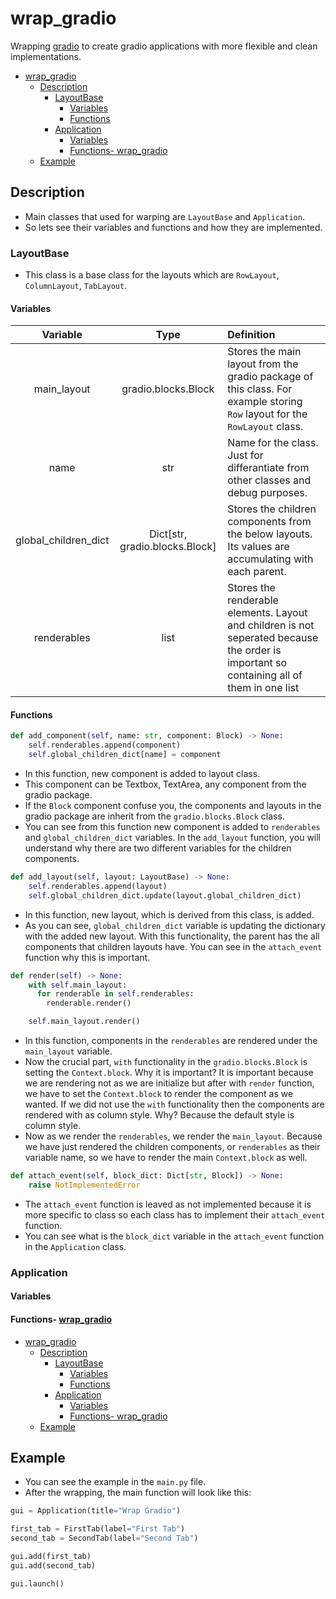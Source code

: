 # wrap_gradio
Wrapping [gradio](https://www.gradio.app/) to create gradio applications with more flexible and clean implementations.

- [wrap\_gradio](#wrap_gradio)
  - [Description](#description)
    - [LayoutBase](#layoutbase)
      - [Variables](#variables)
      - [Functions](#functions)
    - [Application](#application)
      - [Variables](#variables-1)
      - [Functions- wrap\_gradio](#functions--wrap_gradio)
  - [Example](#example)

## Description

- Main classes that used for warping are ```LayoutBase``` and ```Application```.
- So lets see their variables and functions and how they are implemented.

### LayoutBase
- This class is a base class for the layouts which are ```RowLayout```, ```ColumnLayout```, ```TabLayout```.
  
#### Variables
|       Variable       |              Type              | Definition                                                                                                                                |
| :------------------: | :----------------------------: | :---------------------------------------------------------------------------------------------------------------------------------------- |
|     main_layout      |      gradio.blocks.Block       | Stores the main layout from the gradio package of this class. For example storing ```Row``` layout for the ```RowLayout``` class.         |
|         name         |              str               | Name for the class. Just for differantiate from other classes and debug purposes.                                                         |
| global_children_dict | Dict[str, gradio.blocks.Block] | Stores the children components from the below layouts. Its values are accumulating with each parent.                                      |
|     renderables      |              list              | Stores the renderable elements. Layout and children is not seperated because the order is important so containing all of them in one list |

#### Functions

```python
def add_component(self, name: str, component: Block) -> None:
    self.renderables.append(component)
    self.global_children_dict[name] = component
```
- In this function, new component is added to layout class. 
- This component can be Textbox, TextArea, any component from the gradio package.
- If the ```Block``` component confuse you, the components and layouts in the gradio package are inherit from the ```gradio.blocks.Block``` class.
- You can see from this function new component is added to ```renderables``` and ```global_children_dict``` variables. In the ```add_layout``` function, you will understand why there are two different variables for the children components.

```python
def add_layout(self, layout: LayoutBase) -> None:
    self.renderables.append(layout)
    self.global_children_dict.update(layout.global_children_dict)
```
- In this function, new layout, which is derived from this class, is added.
- As you can see, ```global_children_dict``` variable is updating the dictionary with the added new layout. With this functionality, the parent has the all components that children layouts have. You can see in the ```attach_event``` function why this is important.

```python
def render(self) -> None:
    with self.main_layout:
      for renderable in self.renderables:
        renderable.render()

    self.main_layout.render()
```
- In this function, components in the ```renderables``` are rendered under the ```main_layout``` variable.
- Now the crucial part, ```with``` functionality in the ```gradio.blocks.Block``` is setting the ```Context.block```. Why it is important? It is important because we are rendering not as we are initialize but after with ```render``` function, we have to set the ```Context.block``` to render the component as we wanted. If we did not use the ```with``` functionality then the components are rendered with as column style. Why? Because the default style is column style.
- Now as we render the ```renderables```, we render the ```main_layout```. Because we have just rendered the children components, or ```renderables``` as their variable name, so we have to render the main ```Context.block``` as well.

```python
def attach_event(self, block_dict: Dict[str, Block]) -> None:
    raise NotImplementedError
``` 
- The ```attach_event``` function is leaved as not implemented because it is more specific to class so each class has to implement their ```attach_event``` function.
- You can see what is the ```block_dict``` variable in the ```attach_event``` function in the ```Application``` class.

### Application

#### Variables

#### Functions- [wrap\_gradio](#wrap_gradio)
- [wrap\_gradio](#wrap_gradio)
  - [Description](#description)
    - [LayoutBase](#layoutbase)
      - [Variables](#variables)
      - [Functions](#functions)
    - [Application](#application)
      - [Variables](#variables-1)
      - [Functions- wrap\_gradio](#functions--wrap_gradio)
  - [Example](#example)


## Example
- You can see the example in the ```main.py``` file.
- After the wrapping, the main function will look like this:

```python
gui = Application(title="Wrap Gradio")

first_tab = FirstTab(label="First Tab")
second_tab = SecondTab(label="Second Tab")

gui.add(first_tab)
gui.add(second_tab)

gui.launch()
```
